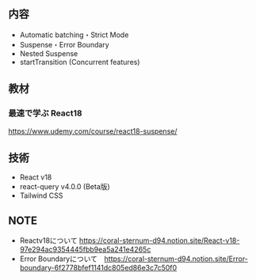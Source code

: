 ## 内容

- Automatic batching・Strict Mode
- Suspense・Error Boundary
- Nested Suspense
- startTransition (Concurrent features)

## 教材 
### 最速で学ぶ React18
https://www.udemy.com/course/react18-suspense/

## 技術

- React v18
- react-query v4.0.0 (Beta版)
- Tailwind CSS

## NOTE

- Reactv18について https://coral-sternum-d94.notion.site/React-v18-97e294ac9354445fbb9ea5a241e4265c
- Error Boundaryについて　https://coral-sternum-d94.notion.site/Error-boundary-6f2778bfef1141dc805ed86e3c7c50f0
